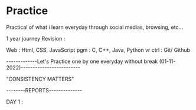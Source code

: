 # Practice
Practical of what i learn everyday through social medias, browsing, etc... 

1 year journey Revision :

Web : Html, CSS, JavaScript
pgm : C, C++, Java, Python
vr ctrl : Git/ Github

-------------Let's Practice one by one everyday without break (01-11-2022)-------------------------

"CONSISTENCY MATTERS"

--------REPORTS--------------

DAY 1 :

